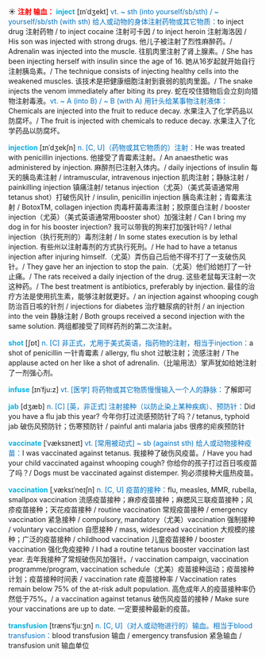 ☀ <font color="red">**注射 输血：**</font>
<font color="sky blue">**inject**</font> [ɪnˈdʒekt]
<font color="#0070c0">vt. ~ sth (into yourself/sb/sth) / ~ yourself/sb/sth (with sth) 给人或动物的身体注射药物或其它物质：</font>to inject drug 注射药物 / to inject cocaine 注射可卡因 / to inject heroin 注射海洛因 / His son was injected with strong drugs. 他儿子被注射了烈性麻醉药。/ Adrenalin was injected into the muscle. 往肌肉里注射了肾上腺素。/ She has been injecting herself with insulin since the age of 16. 她从16岁起就开始自行注射胰岛素。/ The technique consists of injecting healthy cells into the weakened muscles. 该技术是把健康细胞注射到衰弱的肌肉里面。/ The snake injects the venom immediately after biting its prey. 蛇在咬住猎物后会立刻向猎物注射毒液。<font color="#0070c0">vt. ~ A (into B) / ~ B (with A) 用针头给某事物注射液体：</font>Chemicals are injected into the fruit to reduce decay. 水果注入了化学药品以防腐坏。/ The fruit is injected with chemicals to reduce decay. 水果注入了化学药品以防腐坏。
           
<font color="sky blue">**injection**</font> [ɪnˈdʒekʃn]
<font color="#0070c0">n. [C, U]（药物或其它物质的）注射：</font>He was treated with penicillin injections. 他接受了青霉素注射。/ An anaesthetic was administered by injection. 麻醉剂已注射入体内。/ daily injections of insulin 每天的胰岛素注射 / intramuscular, intravenous injection 肌肉注射；静脉注射 / painkilling injection 镇痛注射/ tetanus injection（尤英）（美式英语通常用tetanus shot）打破伤风针 / insulin, penicillin injection 胰岛素注射；青霉素注射 / BotoxTM, collagen injection 肉毒杆菌毒素注射；胶原蛋白注射 / booster injection（尤英）（美式英语通常用booster shot）加强注射 / Can I bring my dog in for his booster injection? 我可以带我的狗来打加强针吗? / lethal injection（执行死刑的）毒剂注射 / In some states execution is by lethal injection. 有些州以注射毒剂的方式执行死刑。/ He had to have a tetanus injection after injuring himself.（尤英）弄伤自己后他不得不打了一支破伤风针。/ They gave her an injection to stop the pain.（尤英）他们给她打了一针止痛。/ The rats received a daily injection of the drug. 这些老鼠每天注射一次这种药。/ The best treatment is antibiotics, preferably by injection. 最佳的治疗方法是使用抗生素，能够注射就更好。/ an injection against whooping cough 防治百日咳的针剂 / injections for diabetes 治疗糖尿病的针剂 / an injection into the vein 静脉注射 / Both groups received a second injection with the same solution. 两组都接受了同样药剂的第二次注射。

<font color="sky blue">**shot**</font> [ʃɒt] 
<font color="#0070c0">n. [C] 非正式，尤用于美式英语，指药物的注射，相当于injection：</font>a shot of penicillin 一针青霉素 / allergy, flu shot 过敏注射；流感注射 / The applause acted on her like a shot of adrenalin.（比喻用法）掌声犹如给她注射了一剂强心剂。
           
<font color="sky blue">**infuse**</font> [ɪnˈfju:z]
<font color="#0070c0">vt. [医学] 将药物或其它物质慢慢输入一个人的静脉：</font>了解即可           

<font color="sky blue">**jab**</font> [dʒæb]
<font color="#0070c0">n. [C] [英，非正式] 注射接种（以防止染上某种疾病）、预防针：</font>Did you have a flu jab this year? 今年你打过流感预防针了吗？/ tetanus, typhoid jab 破伤风预防针；伤寒预防针 / painful anti malaria jabs 很疼的疟疾预防针           

<font color="sky blue">**vaccinate**</font> [ˈvæksɪneɪt]
<font color="#0070c0">vt. [常用被动式] ~ sb (against sth) 给人或动物接种疫苗：</font>I was vaccinated against tetanus. 我接种了破伤风疫苗。/ Have you had your child vaccinated against whooping cough? 你给你的孩子打过百日咳疫苗了吗？/ Dogs must be vaccinated against distemper. 狗必须接种犬瘟热疫苗。
           
<font color="sky blue">**vaccination**</font> [ˌvæksɪˈneɪʃn]
<font color="#0070c0">n. [C, U] 疫苗的接种：</font>flu, measles, MMR, rubella, smallpox vaccination 流感疫苗接种；麻疹疫苗接种；麻腮风三联疫苗接种；风疹疫苗接种；天花疫苗接种 / routine vaccination 常规疫苗接种 / emergency vaccination 紧急接种 / compulsory, mandatory（尤美）vaccination 强制接种 / voluntary vaccination 自愿接种 / mass, widespread vaccination 大规模的接种；广泛的疫苗接种 / childhood vaccination 儿童疫苗接种 / booster vaccination 强化免疫接种 / I had a routine tetanus booster vaccination last year. 去年我接种了常规破伤风加强针。/ vaccination campaign, vaccination programme/program, vaccination schedule（尤美）疫苗接种运动；疫苗接种计划；疫苗接种时间表 / vaccination rate 疫苗接种率 / Vaccination rates remain below 75% of the at-risk adult population. 高危成年人的疫苗接种率仍然低于75%。/ a vaccination against tetanus 破伤风疫苗的接种 / Make sure your vaccinations are up to date. 一定要接种最新的疫苗。
           
<font color="sky blue">**transfusion**</font> [trænsˈfju:ʒn]
<font color="#0070c0">n. [C, U]（对人或动物进行的）输血。相当于blood transfusion：</font>blood transfusion 输血 / emergency transfusion 紧急输血 / transfusion unit 输血单位

